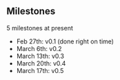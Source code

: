 ## Milestones
5 milestones at present

* Feb 27th: v0.1 (done right on time)
* March 6th: v0.2
* March 13th: v0.3
* March 20th: v0.4
* March 17th: v0.5

